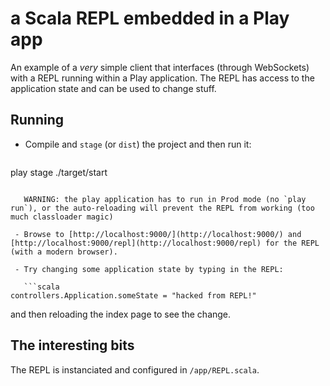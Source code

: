# a Scala REPL embedded in a Play app

An example of a *very* simple client that interfaces (through WebSockets) with a REPL running within a Play application. The REPL has access to the application state and can be used to change stuff.

## Running

 - Compile and `stage` (or `dist`) the project and then run it:

   ```sh
play stage
./target/start
```

   WARNING: the play application has to run in Prod mode (no `play run`), or the auto-reloading will prevent the REPL from working (too much classloader magic)

 - Browse to [http://localhost:9000/](http://localhost:9000/) and [http://localhost:9000/repl](http://localhost:9000/repl) for the REPL (with a modern browser).

 - Try changing some application state by typing in the REPL:

   ```scala
controllers.Application.someState = "hacked from REPL!"
```

  and then reloading the index page to see the change.

## The interesting bits

The REPL is instanciated and configured in `/app/REPL.scala`.
